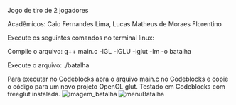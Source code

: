 Jogo de tiro de 2 jogadores

Acadêmicos: Caio Fernandes Lima, Lucas Matheus de Moraes Florentino

Execute os seguintes comandos no terminal linux:

Compile o arquivo: g++ main.c -lGL -lGLU -lglut -lm -o batalha

Execute o arquivo: ./batalha

Para executar no Codeblocks abra o arquivo main.c no Codeblocks e copie o código para um novo projeto OpenGL glut. Testado em Codeblocks com freeglut instalada.
![imagem_batalha](https://user-images.githubusercontent.com/51215618/120352825-2b92ec80-c2cf-11eb-8cab-757367e2465a.png)
![menuBatalha](https://user-images.githubusercontent.com/51215618/120352846-30f03700-c2cf-11eb-8baf-409c87771adb.PNG)
